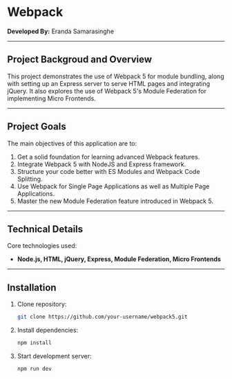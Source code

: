# Webpack

**Developed By:** Eranda Samarasinghe
<hr />

## Project Backgroud and Overview
This project demonstrates the use of Webpack 5 for module bundling, along with setting up an Express server to serve HTML pages and integrating jQuery. It also explores the use of Webpack 5's Module Federation for implementing Micro Frontends.
<hr />

## Project Goals
The main objectives of this application are to:

1. Get a solid foundation for learning advanced Webpack features.
2. Integrate Webpack 5 with NodeJS and Express framework.
3. Structure your code better with ES Modules and Webpack Code Splitting.
4. Use Webpack for Single Page Applications as well as Multiple Page Applications.
5. Master the new Module Federation feature introduced in Webpack 5.
<hr />

## Technical Details
Core technologies used: 

- **Node.js, HTML, jQuery, Express, Module Federation, Micro Frontends**
<hr />

## Installation
1. Clone repository:
   ```sh
   git clone https://github.com/your-username/webpack5.git
   
2. Install dependencies:
   ```sh
   npm install

3. Start development server:
   ```sh
   npm run dev 
